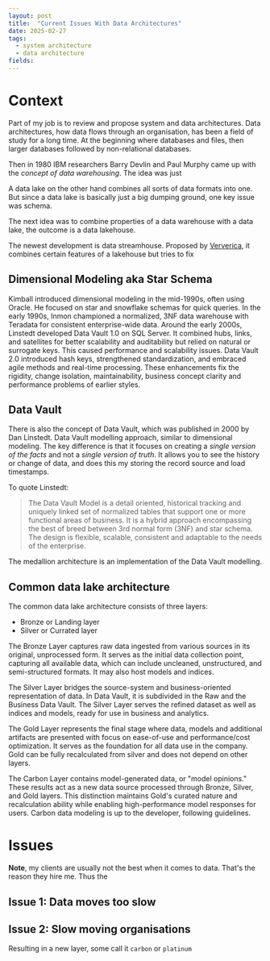 ```yaml
---
layout: post
title:  "Current Issues With Data Architectures"
date: 2025-02-27
tags:
  - system architecture
  - data architecture
fields:
---
```


# Context

Part of my job is to review and propose system and data architectures. Data architectures, how data
flows through an organisation, has been a field of study for a long time. At the beginning where
databases and files, then larger databases followed by non-relational databases.

Then in 1980 IBM researchers Barry Devlin and Paul Murphy came up with the *concept of data
warehousing*. The idea was just

A data lake on the other hand combines all sorts of data formats into one. But since a data lake is
basically just a big dumping ground, one key issue was schema.

The next idea was to combine properties of a data warehouse with a data lake, the outcome is a data
lakehouse.

The newest development is data streamhouse. Proposed by
[Ververica](https://www.ververica.com/blog/from-kappa-architecture-to-streamhouse-making-lakehouse-real-time),
it combines certain features of a lakehouse but tries to fix

## Dimensional Modeling aka Star Schema


Kimball introduced dimensional modeling in the mid-1990s, often using Oracle.
He focused on star and snowflake schemas for quick queries.
In the early 1990s, Inmon championed a normalized, 3NF data warehouse with Teradata for consistent enterprise-wide data.
Around the early 2000s, Linstedt developed Data Vault 1.0 on SQL Server.
It combined hubs, links, and satellites for better scalability and auditability but relied on natural or surrogate keys. This caused performance and scalability issues.
Data Vault 2.0 introduced hash keys, strengthened standardization, and embraced agile methods and real-time processing.
These enhancements fix the rigidity, change isolation, maintainability, business concept clarity and performance problems of earlier styles.

## Data Vault

There is also the concept of Data Vault, which was published in 2000 by Dan Linstedt. Data Vault
modelling approach, similar to dimensional modeling. The key difference is that it focuses on
creating a *single version of the facts* and not a *single version of truth*. It allows you to see
the history or change of data, and does this my storing the record source and load timestamps.

To quote Linstedt:

>The Data Vault Model is a detail oriented, historical tracking and uniquely linked set of
>normalized tables that support one or more functional areas of business. It is a hybrid approach
>encompassing the best of breed between 3rd normal form (3NF) and star schema. The design is
>flexible, scalable, consistent and adaptable to the needs of the enterprise.

The medallion architecture is an implementation of the Data Vault modelling.

## Common data lake architecture

The common data lake architecture consists of three layers:

- Bronze or Landing layer
- Silver or Currated layer


The Bronze Layer captures raw data ingested from various sources in its original, unprocessed form.
It serves as the initial data collection point, capturing all available data, which can include
uncleaned, unstructured, and semi-structured formats. It may also host models and indices.

The Silver Layer bridges the source-system and business-oriented representation of data. In Data
Vault, it is subdivided in the Raw and the Business Data Vault. The Silver Layer serves the refined
dataset as well as indices and models, ready for use in business and analytics.

The Gold Layer represents the final stage where data, models and additional artifacts are presented
with focus on ease-of-use and performance/cost optimization. It serves as the foundation for all
data use in the company. Gold can be fully recalculated from silver and does not depend on other
layers.

The Carbon Layer contains model-generated data, or "model opinions." These results act as a new data
source processed through Bronze, Silver, and Gold layers. This distinction maintains Gold's curated
nature and recalculation ability while enabling high-performance model responses for users. Carbon
data modeling is up to the developer, following guidelines.



# Issues

**Note**, my clients are usually not the best when it comes to data. That's the reason they hire me.
Thus the


## Issue 1: Data moves too slow


## Issue 2: Slow moving organisations

Resulting in a new layer, some call it `carbon` or `platinum`


